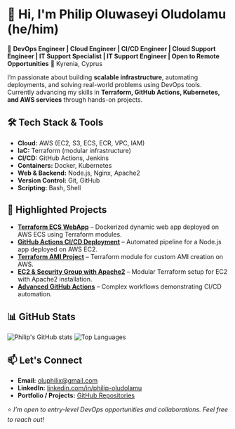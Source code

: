 # 👋 Hi, I'm Philip Oluwaseyi Oludolamu (he/him)

🚀 **DevOps Engineer | Cloud Engineer | CI/CD Engineer | Cloud Support Engineer | IT Support Specialist | IT Support Engineer | Open to Remote Opportunities**
📍 Kyrenia, Cyprus

I’m passionate about building **scalable infrastructure**, automating deployments, and solving real-world problems using DevOps tools.
Currently advancing my skills in **Terraform, GitHub Actions, Kubernetes, and AWS services** through hands-on projects.

## 🛠️ Tech Stack & Tools

* **Cloud:** AWS (EC2, S3, ECS, ECR, VPC, IAM)
* **IaC:** Terraform (modular infrastructure)
* **CI/CD:** GitHub Actions, Jenkins
* **Containers:** Docker, Kubernetes
* **Web & Backend:** Node.js, Nginx, Apache2
* **Version Control:** Git, GitHub
* **Scripting:** Bash, Shell

## 📌 Highlighted Projects

* **[Terraform ECS WebApp](https://github.com/Holuphilix/terraform-ecs-webapp)** – Dockerized dynamic web app deployed on AWS ECS using Terraform modules.
* **[GitHub Actions CI/CD Deployment](https://github.com/Holuphilix/GitHub-Actions-CI-CD-Deployment)** – Automated pipeline for a Node.js app deployed on AWS EC2.
* **[Terraform AMI Project](https://github.com/Holuphilix/terraform-ami)** – Terraform module for custom AMI creation on AWS.
* **[EC2 & Security Group with Apache2](https://github.com/Holuphilix/EC2-SecurityGroup-Apache2)** – Modular Terraform setup for EC2 with Apache2 installation.
* **[Advanced GitHub Actions](https://github.com/Holuphilix/advanced-github-actions)** – Complex workflows demonstrating CI/CD automation.

## 📊 GitHub Stats

![Philip's GitHub stats](https://github-readme-stats.vercel.app/api?username=Holuphilix\&show_icons=true\&theme=tokyonight)
![Top Languages](https://github-readme-stats.vercel.app/api/top-langs/?username=Holuphilix\&layout=compact\&theme=tokyonight)

## 📫 Let's Connect

* **Email:** [oluphilix@gmail.com](mailto:oluphilix@gmail.com)
* **LinkedIn:** [linkedin.com/in/philip-oludolamu](https://www.linkedin.com/in/philip-oludolamu)
* **Portfolio / Projects:** [GitHub Repositories](https://github.com/Holuphilix?tab=repositories)

⭐ *I’m open to entry-level DevOps opportunities and collaborations. Feel free to reach out!*

